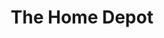 ---
title: "The Home Depot"
url: /philadelphia/the-home-depot-roosevelt-boulevard/
shop: doityourself
---